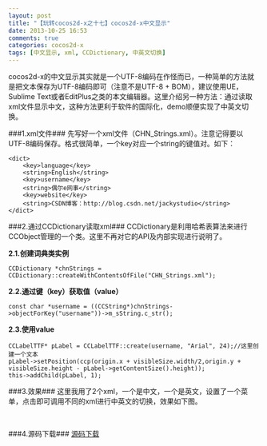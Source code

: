 ```yaml
---
layout: post
title: "【玩转cocos2d-x之十七】cocos2d-x中文显示"
date: 2013-10-25 16:53
comments: true
categories: cocos2d-x
tags: [中文显示, xml, CCDictionary, 中英文切换]
---
```


cocos2d-x的中文显示其实就是一个UTF-8编码在作怪而已，一种简单的方法就是把文本保存为UTF-8编码即可（注意不是UTF-8 + BOM），建议使用UE，Sublime Text或者EditPlus之类的本文编辑器。这里介绍另一种方法：通过读取xml文件显示中文，这种方法更利于软件的国际化，demo顺便实现了中英文切换。

<!-- more -->

###1.xml文件###
先写好一个xml文件（CHN_Strings.xml）。注意记得要以UTF-8编码保存。格式很简单，一个key对应一个string的键值对。如下：

	<dict>  
    	<key>language</key>  
    	<string>English</string>  
    	<key>username</key>  
    	<string>偶尔e网事</string>  
    	<key>website</key>  
    	<string>CSDN博客：http://blog.csdn.net/jackystudio</string>  
	</dict>  

###2.通过CCDictionary读取xml###
CCDictionary是利用哈希表算法来进行CCObject管理的一个类。这里不再对它的API及内部实现进行说明了。

**2.1.创建词典类实例**

	CCDictionary *chnStrings = CCDictionary::createWithContentsOfFile("CHN_Strings.xml");  

**2.2.通过键（key）获取值（value）**

	const char *username = ((CCString*)chnStrings->objectForKey("username"))->m_sString.c_str();  

**2.3.使用value**

	CCLabelTTF* pLabel = CCLabelTTF::create(username, "Arial", 24);//这里创建一个文本  
	pLabel->setPosition(ccp(origin.x + visibleSize.width/2,origin.y + visibleSize.height - pLabel->getContentSize().height));  
	this->addChild(pLabel, 1);  

###3.效果###
这里我用了2个xml，一个是中文，一个是英文，设置了一个菜单，点击即可调用不同的xml进行中英文的切换，效果如下图。
<div align="center"><img src="http://img.blog.csdn.net/20131209083141593" alt="" border="0" title="效果" /><br></br></div>

###4.源码下载###
[源码下载](http://download.csdn.net/detail/jackyvincefu/6442201)